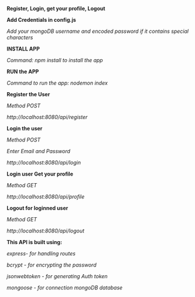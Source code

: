**Register, Login, get your profile, Logout**

**Add Credentials in config.js**

_Add your mongoDB username and encoded password if it contains special characters_

**INSTALL APP**

_Command: npm install to install the app_

**RUN the APP**

_Command to run the app: nodemon index_

**Register the User**

_Method POST_

_http://localhost:8080/api/register_

**Login the user**

_Method POST_

_Enter Email and Password_

_http://localhost:8080/api/login_

**Login user Get your profile**

_Method GET_

_http://localhost:8080/api/profile_

**Logout for loginned user**

_Method GET_

_http://localhost:8080/api/logout_

**This API is built using:**

_express- for handling routes_

_bcrypt - for encrypting the password_

_jsonwebtoken - for generating Auth token_

_mongoose - for connection mongoDB database_

